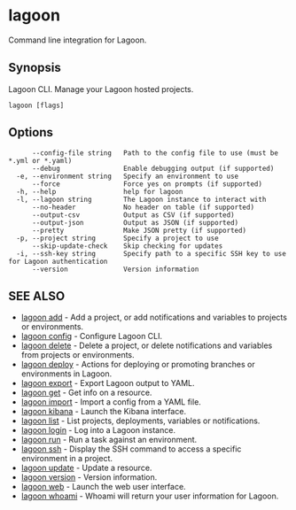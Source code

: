 # lagoon

Command line integration for Lagoon.

## Synopsis

Lagoon CLI. Manage your Lagoon hosted projects.

```text
lagoon [flags]
```

## Options

```text
      --config-file string   Path to the config file to use (must be *.yml or *.yaml)
      --debug                Enable debugging output (if supported)
  -e, --environment string   Specify an environment to use
      --force                Force yes on prompts (if supported)
  -h, --help                 help for lagoon
  -l, --lagoon string        The Lagoon instance to interact with
      --no-header            No header on table (if supported)
      --output-csv           Output as CSV (if supported)
      --output-json          Output as JSON (if supported)
      --pretty               Make JSON pretty (if supported)
  -p, --project string       Specify a project to use
      --skip-update-check    Skip checking for updates
  -i, --ssh-key string       Specify path to a specific SSH key to use for Lagoon authentication
      --version              Version information
```

## SEE ALSO

* [lagoon add](lagoon_add.md)     - Add a project, or add notifications and variables to projects or environments.
* [lagoon config](lagoon_config.md)     - Configure Lagoon CLI.
* [lagoon delete](lagoon_delete.md)     - Delete a project, or delete notifications and variables from projects or environments.
* [lagoon deploy](lagoon_deploy.md)     - Actions for deploying or promoting branches or environments in Lagoon.
* [lagoon export](lagoon_export.md)     - Export Lagoon output to YAML.
* [lagoon get](lagoon_get.md)     - Get info on a resource.
* [lagoon import](lagoon_import.md)     - Import a config from a YAML file.
* [lagoon kibana](lagoon_kibana.md)     - Launch the Kibana interface.
* [lagoon list](lagoon_list.md)     - List projects, deployments, variables or notifications.
* [lagoon login](lagoon_login.md)     - Log into a Lagoon instance.
* [lagoon run](lagoon_run.md)     - Run a task against an environment.
* [lagoon ssh](lagoon_ssh.md)     - Display the SSH command to access a specific environment in a project.
* [lagoon update](lagoon_update.md)     - Update a resource.
* [lagoon version](lagoon_version.md)     - Version information.
* [lagoon web](lagoon_web.md)     - Launch the web user interface.
* [lagoon whoami](lagoon_whoami.md)     - Whoami will return your user information for Lagoon.

